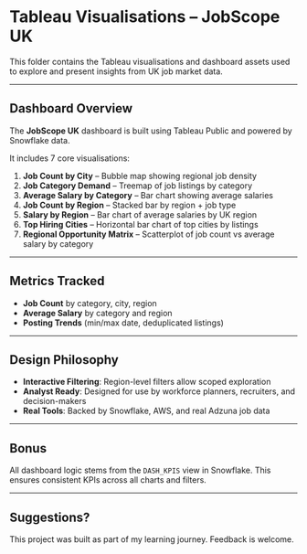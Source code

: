 # Tableau Visualisations – JobScope UK

This folder contains the Tableau visualisations and dashboard assets used to explore and present insights from UK job market data.

---

## Dashboard Overview

The **JobScope UK** dashboard is built using Tableau Public and powered by Snowflake data.

It includes 7 core visualisations:

1. **Job Count by City** – Bubble map showing regional job density
2. **Job Category Demand** – Treemap of job listings by category
3. **Average Salary by Category** – Bar chart showing average salaries
4. **Job Count by Region** – Stacked bar by region + job type
5. **Salary by Region** – Bar chart of average salaries by UK region
6. **Top Hiring Cities** – Horizontal bar chart of top cities by listings
7. **Regional Opportunity Matrix** – Scatterplot of job count vs average salary by category

---

## Metrics Tracked

- **Job Count** by category, city, region
- **Average Salary** by category and region
- **Posting Trends** (min/max date, deduplicated listings)

---

## Design Philosophy

- **Interactive Filtering**: Region-level filters allow scoped exploration
- **Analyst Ready**: Designed for use by workforce planners, recruiters, and decision-makers
- **Real Tools**: Backed by Snowflake, AWS, and real Adzuna job data

---

## Bonus

All dashboard logic stems from the `DASH_KPIS` view in Snowflake. This ensures consistent KPIs across all charts and filters.

---

## Suggestions?

This project was built as part of my learning journey. Feedback is welcome.

